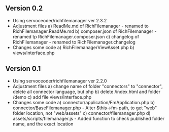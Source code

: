 Version 0.2
-------------------------------
* Using servoceoder/richfilemanager ver 2.3.2
* Adjustment files
    a) ReadMe.md of RichFilemanager
        - renamed to RichFilemanager.ReadMe.md
    b) composer.json of RichFilemanager
        - renamed tp RichFilemanager.composer.json
    c) changelog of RichFilemanager
        - renamed to RichFilemanager.changelog
* Changes some code
    a) RichFilemanagerViewAsset.php
    b) views/interface.php

Version 0.1
-------------------------------
* Using servoceoder/richfilemanager ver 2.2.0
* Adjustment files
    a) change name of folder "connectors" to "connector", delete all connector language, but php
    b) delete /index.html and folder /demo
    c) add file  views/interface.php
* Changes some code
    a) connector/application/FmApplication.php
    b) connector/BaseFilemanager.php
        - Alter $this->fm-path, to get "web" folder location, not "web/assets"
    c) connector/filemanager.php
    d) assets/scripts/filemanager.js
        - Added function to check published folder name, and the exact location